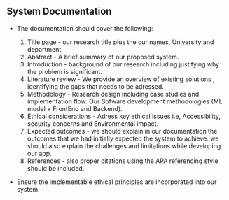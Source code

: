 ## System Documentation

- The documentation should cover the following:
    1. Title page - our research title plus the our names, University and department.
    2. Abstract - A brief summary of our proposed system.
    3. Introduction - background of our research including justifying why the problem is significant.
    4. Literature review - We provide an overview of existing solutions , identifying the gaps that needs to be adressed.
    5. Methodology - Research design including case studies and implementation flow. Our Sofware development methodologies (ML model + FrontEnd and Backend).
    6. Ethical considerations - Adress key ethical issues i.e, Accessibility, security concerns and Environmental impact.
    7. Expected outcomes - we should explain in our documentation the outcomes that we had initially expected the system to achieve. we should also explain the challenges and limitations while developing our app.
    8. References - also proper citations using the APA referencing style should be included.

- Ensure the implementable ethical principles are incorporated into our system.

